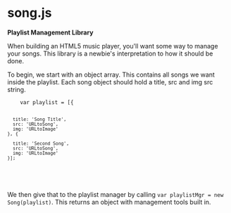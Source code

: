 # song.js
<strong>Playlist Management Library</strong>

<p>
  When building an HTML5 music player, you'll want some way to manage
  your songs.
  This library is a newbie's interpretation to how it should be done.
</p>

<p>
  To begin, we start with an object array. This contains all songs we want
  inside the playlist. Each song object should hold a title, src and img src
  string.<br>
  <code><pre>
    var playlist = [{
    
      title: 'Song Title',
      src: 'URLtoSong',
      img: 'URLtoImage'
    }, {
    
      title: 'Second Song',
      src: 'URLtoSong',
      img: 'URLtoImage'
    }];
  </pre></code>
  <br>
  We then give that to the playlist manager by calling
  <code>var playlistMgr = new Song(playlist)</code>. This returns an object
  with management tools built in.
</p>

<p>
  
</p>